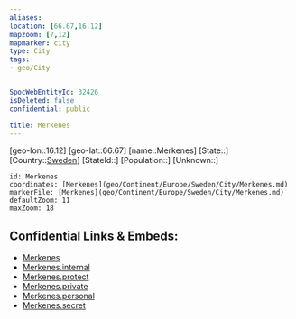 ```yaml
---
aliases: 
location: [66.67,16.12]
mapzoom: [7,12] 
mapmarker: city 
type: City
tags:
- geo/City


SpocWebEntityId: 32426
isDeleted: false
confidential: public

title: Merkenes
---
```

[geo-lon::16.12]
[geo-lat::66.67]
[name::Merkenes]
[State::]
[Country::[Sweden](geo/Continent/Europe/Sweden.md)]
[StateId::]
[Population::]
[Unknown::]


```leaflet
id: Merkenes
coordinates: [Merkenes](geo/Continent/Europe/Sweden/City/Merkenes.md)
markerFile: [Merkenes](geo/Continent/Europe/Sweden/City/Merkenes.md)
defaultZoom: 11 
maxZoom: 18
```


## Confidential Links & Embeds: 
- [Merkenes](../../../../../../_public/geo/Continent/Europe/Sweden/City/Merkenes.md) 
- [Merkenes.internal](../../../../../../_internal/geo/Continent/Europe/Sweden/City/Merkenes.internal.md) 
- [Merkenes.protect](../../../../../../_protect/geo/Continent/Europe/Sweden/City/Merkenes.protect.md) 
- [Merkenes.private](../../../../../../_private/geo/Continent/Europe/Sweden/City/Merkenes.private.md) 
- [Merkenes.personal](../../../../../../_personal/geo/Continent/Europe/Sweden/City/Merkenes.personal.md) 
- [Merkenes.secret](../../../../../../_secret/geo/Continent/Europe/Sweden/City/Merkenes.secret.md) 
